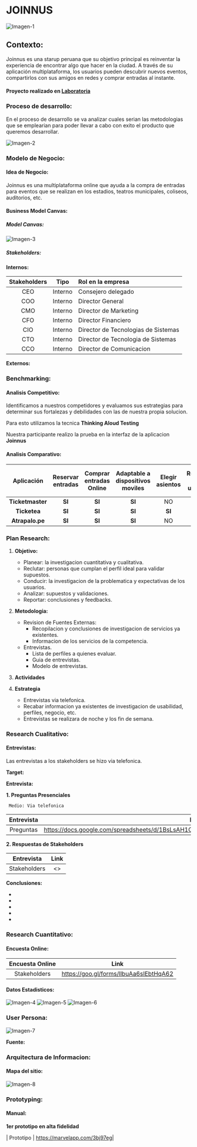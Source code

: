 # JOINNUS
![Imagen-1](https://github.com/PaoSil/joinnus/blob/master/assets/img/logo-joinnus.png)

## Contexto:

Joinnus es una starup peruana que su objetivo principal es reinventar la experiencia de encontrar algo que hacer en la ciudad. A través de su aplicación multiplataforma, los usuarios pueden descubrir nuevos eventos, compartirlos con sus amigos en redes y comprar entradas al instante.

#### Proyecto realizado en [Laboratoria](http://www.laboratoria.la/)

### Proceso de desarrollo:

En el proceso de desarrollo se va analizar cuales serian las metodologias que se emplearian para poder llevar a cabo con exito el producto que queremos desarrollar.

![Imagen-2](https://github.com/PaoSil/joinnus/blob/master/assets/img/proceso%20de%20desarrollo.png)

### Modelo de Negocio:

#### Idea de Negocio:

Joinnus es una multiplataforma online que ayuda a la compra de entradas para eventos que se realizan en los estadios, teatros municipales, coliseos, auditorios, etc.

#### Business Model Canvas:

##### Model Canvas:

![Imagen-3](https://github.com/PaoSil/joinnus/blob/master/assets/img/canvas.png)

##### Stakeholders:

**Internos:**

| Stakeholders | Tipo | Rol en la empresa |
|:------------:|:----:|:------------------|
| CEO | Interno | Consejero delegado |
| COO | Interno | Director General |
| CMO | Interno | Director de Marketing |
| CFO | Interno | Director Financiero |
| CIO | Interno | Director de Tecnologias de Sistemas |
| CTO | Interno | Director de Tecnologia de Sistemas |
| CCO | Interno | Director de Comunicacion |

**Externos:**


### Benchmarking:

#### Analisis Competitivo:

Identificamos a nuestros competidores y evaluamos sus estrategias para determinar sus fortalezas y debilidades con las de nuestra propia solucion.

Para esto utilizamos la tecnica **Thinking Aloud Testing**

Nuestra participante realizo la prueba en la interfaz de la aplicacion **Joinnus**

#### Analisis Comparativo:


| Aplicación | Reservar entradas | Comprar entradas Online | Adaptable a dispositivos moviles | Elegir asientos | Registro de usuario | varios metodos de pago | Control de acceso seguro | Evita largas colas | Adaptarse a cualquier recinto | Configuracion personalizada |
|:----------:|:-----------------:|:-----------------------:|:--------------------------------:|:---------------:|:-------------------:|:----------------------:|:------------------------:|:------------------:|:--------------------------------:|:---------------------------:|
|**Ticketmaster**|**SI**|**SI**|**SI**|NO|**SI**|**SI**|**SI**|**SI**|NO|NO|
|**Ticketea**|**SI**|**SI**|**SI**|**SI**|**SI**|**SI**|**SI**|**SI**|**SI**|**SI**|
|**Atrapalo.pe**|**SI**|**SI**|**SI**|NO|**SI**|**SI**|**SI**|**SI**|NO|NO|

### Plan Research:

1. **Objetivo:**

   * Planear: la investigacion cuantitativa y cualitativa.
   * Reclutar: personas que cumplan el perfil ideal para validar supuestos.
   * Conducir: la investigacion de la problematica y expectativas de los usuarios.
   * Analizar: supuestos y validaciones.
   * Reportar: conclusiones y feedbacks.


2. **Metodologia:**

   * Revision de Fuentes Externas:
     - Recopilacion y conclusiones de investigacion de servicios ya existentes.
     - Informacion de los servicios de la competencia.
   * Entrevistas.
     - Lista de perfiles a quienes evaluar.
     - Guia de entrevistas.
     - Modelo de entrevistas.


3. **Actividades**

4. **Estrategia**

   * Entrevistas via telefonica.
   * Recabar informacion ya existentes de investigacion de usabilidad, perfiles, negocio, etc.
   * Entrevistas se realizara de noche y los fin de semana.

### Research Cualitativo:

#### Entrevistas:

Las entrevistas a los stakeholders se hizo via telefonica.

**Target:**

**Entrevista:**

**1. Preguntas Presenciales**

     Medio: Via telefonica

| Entrevista | Link |
|:----------:|:----:|
| Preguntas | <https://docs.google.com/spreadsheets/d/1BsLsAH1Oi6d5STKBGgf0clHK4ngvDYBPtoDQUbnv7ZI/edit#gid=0> |

**2. Respuestas de Stakeholders**

| Entrevista | Link |
|:----------:|:----:|
| Stakeholders | <> |


**Conclusiones:**

*
*
*
*
*


### Research Cuantitativo:

#### Encuesta Online:

| Encuesta Online | Link |
|:---------------:|:----:|
| Stakeholders | <https://goo.gl/forms/llbuAa6sIEbtHqA62>|

#### Datos Estadisticos:

![Imagen-4](https://github.com/PaoSil/joinnus/blob/master/assets/img/stadistics-1.png)
![Imagen-5](https://github.com/PaoSil/joinnus/blob/master/assets/img/stadistics-2.png)
![Imagen-6](https://github.com/PaoSil/joinnus/blob/master/assets/img/stadistics-3.png)


### User Persona:

![Imagen-7]()

**Fuente:**

### Arquitectura de Informacion:

#### Mapa del sitio:

![Imagen-8]()

### Prototyping:

#### Manual:

**1er prototipo en alta fidelidad**

| Prototipo | <https://marvelapp.com/3bj97eg>|

